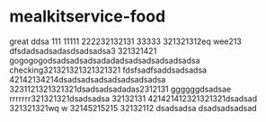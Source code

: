 # mealkitservice-food
great
ddsa
111
11111
222232132131
33333
321321312eq  wee213
dfsdadsadsadasdsadsadsa3
321321421
gogogogodsadsadsadsadadadsadsadsadsadsadsa
checking321321321321321321
fdsfsadfsaddsadsadsa
42142134214dsadsadsadsadsadsadsadsa
3231121321321321dsadsadsadadas2312131
ggggggdsadsae
rrrrrrr321321321dsadsadsa
32132131
421421412321321321dsadsad
321321321wq  w
32145215215
32132112
dsadsadsa
dsadsadsadsad
